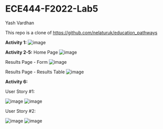 # ECE444-F2022-Lab5
Yash Vardhan

This repo is a clone of https://github.com/nelaturuk/education_pathways

**Activity 1:**
![image](https://user-images.githubusercontent.com/59708439/195771160-aa386d1e-a716-45f7-b66c-8db0629ebe1c.png)

**Activity 2-5:**
Home Page
![image](https://user-images.githubusercontent.com/59708439/197375892-b7604be4-7396-4d70-8542-ee13356776e9.png)

Results Page - Form
![image](https://user-images.githubusercontent.com/59708439/197375936-b1a4a5f7-1671-46f0-afd8-e716f32b05c9.png)

Results Page - Results Table
![image](https://user-images.githubusercontent.com/59708439/197375955-624438d2-f19e-43fa-afb0-49d6fdda4b05.png)

**Activity 6:**

User Story #1:

![image](https://user-images.githubusercontent.com/59708439/197450764-86b99432-a6da-4edb-b1e7-ffce3c1c9444.png)
![image](https://user-images.githubusercontent.com/59708439/197450599-152344a8-d3dd-4360-b047-a509d2ba5f44.png)

User Story #2:

![image](https://user-images.githubusercontent.com/59708439/197450984-1fcb72bb-4a9a-4f3b-b391-058b27007ce2.png)
![image](https://user-images.githubusercontent.com/59708439/197451042-532274c2-4764-4425-8d56-eebd3edf1ef3.png)
